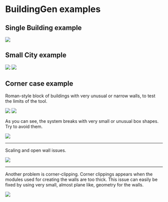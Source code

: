 # BuildingGen examples

## Single Building example
![](/images/Example-Cube.png)


## Small City example
![](/images/Example-City.png)
![](/images/Example-City-HDA.png)


## Corner case example
Roman-style block of buildings with very unusual or narrow walls, to test the limits of the tool.



![](/images/RomeSmallExample.png)
![](/images/Example-Rome-HDA.png)

As you can see, the system breaks with very small or unusual box shapes. Try to avoid them.

![](/images/Problem-Rome-RoofShading.png)

---
Scaling and open wall issues.

![](/images/Problem-City-Scaling-OpenWalls.png)

---
Another problem is corner-clipping. Corner clippings appears when the modules used for creating the walls are too thick. This issue can easily be fixed by using very small, almost plane like, geometry for the walls.

![](/images/Problem-City-CornerClipping.png)